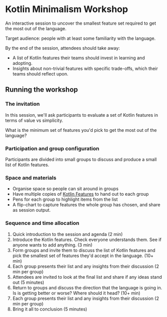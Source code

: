 # Kotlin Minimalism Workshop

An interactive session to uncover the smallest feature set required to get the most out of the language.

Target audience: people with at least some familiarity with the language.

By the end of the session, attendees should take away:

* A list of Kotlin features their teams should invest in learning and adopting.
* Insights about non-trivial features with specific trade-offs, which their teams should reflect upon.

## Running the workshop

### The invitation

In this session, we'll ask participants to evaluate a set of Kotlin features in terms of value vs simplicity.

What is the minimum set of features you'd pick to get the most out of the language? 

### Participation and group configuration

Participants are divided into small groups to discuss and produce a small list of Kotlin features.

### Space and materials

* Organise space so people can sit around in groups
* Have multiple copies of [Kotlin Features](KotlinFeatures.md) to hand out to each group
* Pens for each group to highlight items from the list
* A flip-chart to capture features the whole group has chosen, and share as session output.

### Sequence and time allocation

1. Quick introduction to the session and agenda (2 min)
2. Introduce the Kotlin features. Check everyone understands them. See if anyone wants to add anything. (3 min)
3. Form groups and invite them to discuss the list of Kotlin features and pick the smallest set of features they'd accept in the language. (10+ min)
4. Each group presents their list and any insights from their discussion (2 min per group)
5. Attendees are invited to look at the final list and share if any ideas stand out (5 minutes)
6. Return to groups and discuss the direction that the language is going in. Is is getting better or worse? Where should it head? (10+ min)
7. Each group presents their list and any insights from their discussion (2 min per group)
8. Bring it all to conclusion (5 minutes)
